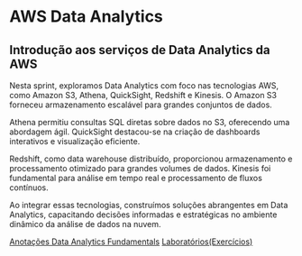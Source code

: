 # AWS Data Analytics

## Introdução aos serviços de Data Analytics da AWS

Nesta sprint, exploramos Data Analytics com foco nas tecnologias AWS, como Amazon S3, Athena, QuickSight, Redshift e Kinesis. O Amazon S3 forneceu armazenamento escalável para grandes conjuntos de dados.

Athena permitiu consultas SQL diretas sobre dados no S3, oferecendo uma abordagem ágil. QuickSight destacou-se na criação de dashboards interativos e visualização eficiente.

Redshift, como data warehouse distribuído, proporcionou armazenamento e processamento otimizado para grandes volumes de dados. Kinesis foi fundamental para análise em tempo real e processamento de fluxos contínuos.

Ao integrar essas tecnologias, construímos soluções abrangentes em Data Analytics, capacitando decisões informadas e estratégicas no ambiente dinâmico da análise de dados na nuvem.

[Anotações Data Analytics Fundamentals](../sprint_6/anotações/Data%20Analytics%20Fundamentals.md)
[Laboratórios(Exercícios)](../sprint_6/lab%20aws/)

